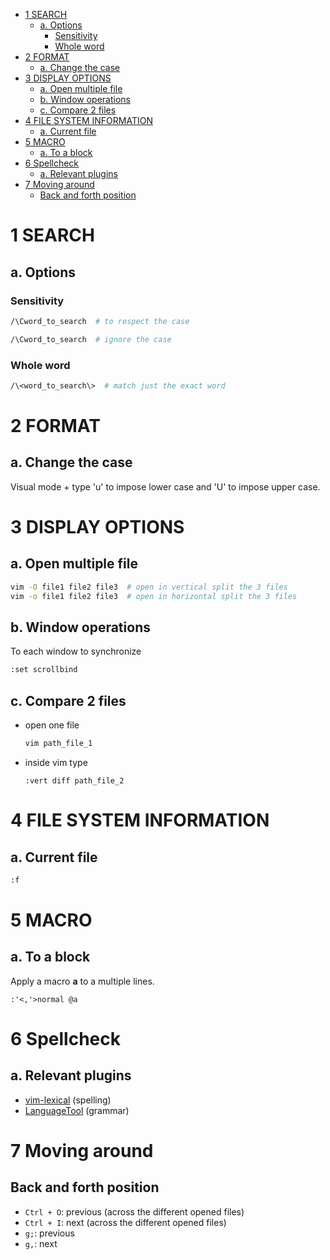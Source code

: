 - [1 SEARCH](#1-search)
  - [a. Options](#a-options)
    - [Sensitivity](#sensitivity)
    - [Whole word](#whole-word)
- [2 FORMAT](#2-format)
  - [a. Change the case](#a-change-the-case)
- [3 DISPLAY OPTIONS](#3-display-options)
  - [a. Open multiple file](#a-open-multiple-file)
  - [b. Window operations](#b-window-operations)
  - [c. Compare 2 files](#c-compare-2-files)
- [4 FILE SYSTEM INFORMATION](#4-file-system-information)
  - [a. Current file](#a-current-file)
- [5 MACRO](#5-macro)
  - [a. To a block](#a-to-a-block)
- [6 Spellcheck](#6-spellcheck)
  - [a. Relevant plugins](#a-relevant-plugins)
- [7 Moving around](#7-moving-around)
  - [Back and forth position](#back-and-forth-position)


# 1 SEARCH
## a. Options
### Sensitivity

```bash
/\Cword_to_search  # to respect the case
```
```bash
/\Cword_to_search  # ignore the case
```
### Whole word
```bash
/\<word_to_search\>  # match just the exact word
```

# 2 FORMAT
## a. Change the case
Visual mode + type 'u' to impose lower case and 'U' to impose upper case.

# 3 DISPLAY OPTIONS
## a. Open multiple file 
```bash
vim -O file1 file2 file3  # open in vertical split the 3 files
vim -o file1 file2 file3  # open in horizontal split the 3 files
```
## b. Window operations 
To each window to synchronize
```bash
:set scrollbind
```
## c. Compare 2 files
- open one file
  ````bash
  vim path_file_1
  ````
- inside vim type
  ````vim
  :vert diff path_file_2
  ````

# 4 FILE SYSTEM INFORMATION
## a. Current file
```bash
:f
```

# 5 MACRO
## a. To a block
Apply a macro **a** to a multiple lines.
```normal
:'<,'>normal @a
```
# 6 Spellcheck
## a. Relevant plugins
- [vim-lexical](https://vimawesome.com/plugin/vim-lexical) (spelling)
- [LanguageTool](https://vimawesome.com/plugin/languagetool) (grammar)

# 7 Moving around
## Back and forth position
- ``Ctrl + O``: previous (across the different opened files)
- ``Ctrl + I``: next (across the different opened files)
- ``g;``: previous
- ``g,``: next